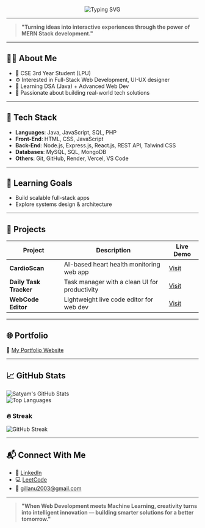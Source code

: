 <p align="center">
  <img src="https://readme-typing-svg.demolab.com/?font=Fira+Code&weight=800&size=24&pause=1000&color=4a8df7&center=true&vCenter=true&width=800&lines=Hello%2C+welcome+to+my+GitHub!;Exploring+Machine+Learning+%26+Web+Development;Let's+build+something+innovative!" alt="Typing SVG" />
</p>

---

> **"Turning ideas into interactive experiences through the power of MERN Stack development."**

---

## 👨‍💻 About Me

- 💼 CSE 3rd Year Student (LPU)
- ⚙️ Interested in Full-Stack Web Development, UI-UX designer
- 🧠 Learning DSA (Java) + Advanced Web Dev
- 🚀 Passionate about building real-world tech solutions

---

## 🔧 Tech Stack

- **Languages**: Java, JavaScript, SQL, PHP
- **Front-End**: HTML, CSS, JavaScript
- **Back-End**: Node.js, Express.js, React.js, REST API, Talwind CSS
- **Databases**: MySQL, SQL, MongoDB
- **Others**: Git, GitHub, Render, Vercel, VS Code

---

## 🧠 Learning Goals

- Build scalable full-stack apps
- Explore systems design & architecture

---

## 🧩 Projects

| Project               | Description                                              | Live Demo |
|-----------------------|----------------------------------------------------------|-----------|
| **CardioScan**        | AI-based heart health monitoring web app                | [Visit](https://cardioscan.onrender.com/) |
| **Daily Task Tracker**| Task manager with a clean UI for productivity           | [Visit](https://satyam-webdevelopment.github.io/Task_Management/) |
| **WebCode Editor**    | Lightweight live code editor for web dev                | [Visit](https://lite-web-dev-editor.vercel.app/) |

---

## 🌐 Portfolio

🔗 [My Portfolio Website](https://anu2024-coder.github.io/MyPortfolio/)

---

## 📈 GitHub Stats

![Satyam's GitHub Stats](https://github-readme-stats.vercel.app/api?username=Anu2024-coder&show_icons=true&theme=tokyonight)  
![Top Languages](https://github-readme-stats.vercel.app/api/top-langs/?username=Anu2024-coder&layout=compact&theme=tokyonight)

### 🔥 Streak
![GitHub Streak](https://github-readme-streak-stats.herokuapp.com/?user=Anu2024-coder&theme=tokyonight)

---

## 📬 Connect With Me

- 💼 [LinkedIn](https://www.linkedin.com/in/anu-gill-a59880294/)
- 💻 [LeetCode](https://leetcode.com/u/Anu_gill/)
- 📧 [gillanu2003@gmail.com](mailto:gillanu2003@gmail.com)

---

> **"When Web Development meets Machine Learning, creativity turns into intelligent innovation — building smarter solutions for a better tomorrow."**
